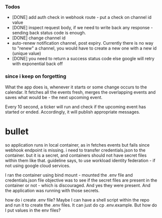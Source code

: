### Todos
- [DONE] add auth check in webhook route - put a check on channel id value
- [DONE] inspect request body, if we need to write back any response - sending back status code is enough.
- [DONE] change channel id
- auto-renew notification channel, post expiry. Currently there is no way to "renew" a channel, you would have to create a new one with a new id (unique value)
- [DONE] you need to return a success status code else google will retry with exponential back off

### since i keep on forgetting

What the app does is, whenever it starts or some change occurs to the calendar.
It fetches all the events fresh, merges the overlapping events and saves what would be - the next upcoming event.

Every 10 second, a ticker will run and check if the upcoming event has started or ended. Accordingly, it will publish
appropriate messages.

# bullet

so application runs in local container, as in fetches events but fails since webhook endpoint is missing.
i need to transfer credentials.json to the container.
but it is a secret, and containers should not have secret files within them like that. 
guideline says, to use workload identity federation - if not using google cloud services.

I ran the container using bind mount - mounted the .env file and credentials.json file
objective was to see if the secret files are present in the container or not - which is discouraged.
And yes they were present. And the application was running with those secrets.

how do i create .env file?
Maybe I can have a shell script within the repo and run it to create the .env files. It can just do cp .env.example.
But how do I put values in the env files?
